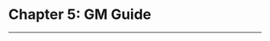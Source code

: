 # Chapter 5: GM Guide

* * * * * * * * * * * * * * * * * * * * * * * * * * * * * * * * * * * * * * * *
